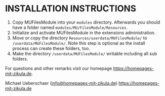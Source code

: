 # INSTALLATION INSTRUCTIONS

1. Copy MUFilesModule into your `modules` directory. Afterwards you should have a folder named `modules/MU/FilesModule/Resources`.
2. Initialize and activate MUFilesModule in the extensions administration.
3. Move or copy the directory `Resources/userdata/MUFilesModule/` to `/userdata/MUFilesModule/`.
   Note this step is optional as the install process can create these folders, too.
4. Make the directory `/userdata/MUFilesModule/` writable including all sub folders.

For questions and other remarks visit our homepage https://homepages-mit-zikula.de.

Michael Ueberschaer (info@homepages-mit-zikula.de)
https://homepages-mit-zikula.de
